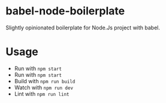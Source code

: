 # babel-node-boilerplate

Slightly opinionated boilerplate for Node.Js project with babel.

# Usage

- Run with `npm start`
- Run with `npm start`
- Build with `npm run build`
- Watch with `npm run dev`
- Lint with `npm run lint`
